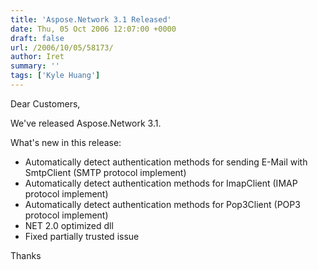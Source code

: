 ```yaml
---
title: 'Aspose.Network 3.1 Released'
date: Thu, 05 Oct 2006 12:07:00 +0000
draft: false
url: /2006/10/05/58173/
author: Iret
summary: ''
tags: ['Kyle Huang']
---
```


Dear Customers,

We've released Aspose.Network 3.1.

What's new in this release:

*   Automatically detect authentication methods for sending E-Mail with SmtpClient (SMTP protocol implement)
*   Automatically detect authentication methods for ImapClient (IMAP protocol implement)
*   Automatically detect authentication methods for Pop3Client (POP3 protocol implement)
*   NET 2.0 optimized dll
*   Fixed partially trusted issue

Thanks








